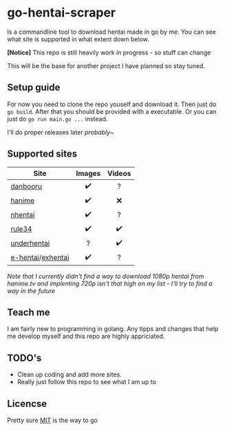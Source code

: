 # go-hentai-scraper

Is a commandline tool to download hentai made in go by me. You can see what site is supported in what extent down below.

**[Notice]** This repo is still heavily work in progress - so stuff can change

This will be the base for another project I have planned so stay tuned.

## Setup guide

For now you need to clone the repo youself and download it. Then just do `go build`.
After that you should be provided with a executable. Or you can just do `go run main.go ...` instead.

I'll do proper releases later *probably~*

## Supported sites

| Site                                                             | Images             | Videos           |
| -----------------------------------------------------------------|:------------------:|:----------------:|
| [danbooru](https://danbooru.donmai.us)                           | :heavy_check_mark: |        ?         |
| [hanime](https://hanime.tv)                                      | :heavy_check_mark: |       :x:        |
| [nhentai](https://nhentai.net)                                   | :heavy_check_mark: |        ?         |
| [rule34](https://rule34.paheal.net)                              | :heavy_check_mark: |:heavy_check_mark:|
| [underhentai](https://underhentai.net)                           |         ?          |:heavy_check_mark:|
| [e-hentai](http://e-hentai.org/)/[exhentai](https://exhentai.org)| :heavy_check_mark: |        ?         |

*Note that I currently didn't find a way to download 1080p hentai from hanime.tv and implenting 720p isn't that high on my list - I'll try to find a way in the future*

## Teach me

I am fairly new to programming in golang. Any tipps and changes that help me develop myself and this repo are highly appriciated.

## TODO's

- Clean up coding and add more sites.
- Really just follow this repo to see what I am up to

## Licencse

Pretty sure [MIT](LICENSE) is the way to go